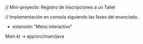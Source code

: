 // Mini-proyecto: Registro de Inscripciones a un Taller

// Implementación en consola siguiendo las fases del enunciado.

+ extensión "Menú interactivo"

Main.kt -> app/src/main/java
